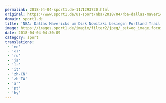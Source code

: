 ```yaml
---
permalink: 2018-04-04-sport1.de-1171293720.html
original: https://www.sport1.de/us-sport/nba/2018/04/nba-dallas-mavericks-um-dirk-nowitzki-besiegen-portland-trail-blazers
domain: sport1.de
title: 'NBA: Dallas Mavericks um Dirk Nowitzki besiegen Portland Trail Blazers'
image: https://images.sport1.de/imagix/filter2/jpeg/_set=og_image,focus=54x25/imagix/82aca6ba-37bf-11e8-87b1-f80f41fc63ce
date: 2018-04-04 04:30:09
category: sport
translations: 
 - 'en'
 - 'es'
 - 'ru'
 - 'ja'
 - 'fr'
 - 'it'
 - 'zh-CN'
 - 'zh-TW'
 - 'ar'
 - 'pt'
 - 'hy'
---
```


